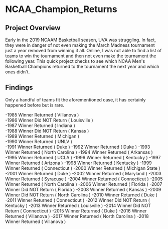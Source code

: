 # NCAA_Champion_Returns

## Project Overview

Early in the 2019 NCAAM Basketball season, UVA was struggling. In fact, they were in danger of not even making the March Madness tournament just a year removed from winning it all. Online, I was not able to find a list of teams to win the tournament and then not even make the tournament the following year. This quick project checks to see which NCAA Men's Basketball Champions returned to the tournament the next year and which ones didn't.

## Findings
Only a handful of teams fit the aforementioned case, it has certainly happened before but is rare. 

-1985      Winner Returned           ( Villanova )  
-1986      Winner Did NOT Return     ( Louisville )  
-1987      Winner Returned           ( Indiana )  
-1988      Winner Did NOT Return     ( Kansas )  
-1989      Winner Returned           ( Michigan )  
-1990      Winner Returned           ( UNLV )  
-1991      Winner Returned           ( Duke )
-1992      Winner Returned           ( Duke )
-1993      Winner Returned           ( North Carolina )
-1994      Winner Returned           ( Arkansas )
-1995      Winner Returned           ( UCLA )
-1996      Winner Returned           ( Kentucky )
-1997      Winner Returned           ( Arizona )
-1998      Winner Returned           ( Kentucky )
-1999      Winner Returned           ( Connecticut )
-2000      Winner Returned           ( Michigan State )
-2001      Winner Returned           ( Duke )
-2002      Winner Returned           ( Maryland )
-2003      Winner Returned           ( Syracuse )
-2004      Winner Returned           ( Connecticut )
-2005      Winner Returned           ( North Carolina )
-2006      Winner Returned           ( Florida )
-2007      Winner Did NOT Return     ( Florida )
-2008      Winner Returned           ( Kansas )
-2009      Winner Did NOT Return     ( North Carolina )
-2010      Winner Returned           ( Duke )
-2011      Winner Returned           ( Connecticut )
-2012      Winner Did NOT Return     ( Kentucky )
-2013      Winner Returned           ( Louisville )
-2014      Winner Did NOT Return     ( Connecticut )
-2015      Winner Returned           ( Duke )
-2016      Winner Returned           ( Villanova )
-2017      Winner Returned           ( North Carolina )
-2018      Winner Returned           ( Villanova )
